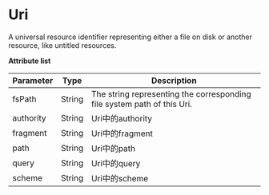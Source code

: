 # Uri

A universal resource identifier representing either a file on disk or another resource, like untitled resources.

**Attribute list**

|Parameter		|Type	|Description				|
|--			|--			|--					|
|fsPath		|String		|The string representing the corresponding file system path of this Uri.		|
|authority	|String		|Uri中的authority	|
|fragment	|String		|Uri中的fragment	|
|path		|String		|Uri中的path		|
|query		|String		|Uri中的query		|
|scheme		|String		|Uri中的scheme		|